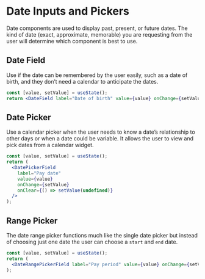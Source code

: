 # Date Inputs and Pickers

Date components are used to display past, present, or future dates. The kind of
date (exact, approximate, memorable) you are requesting from the user will
determine which component is best to use.

## Date Field

Use if the date can be remembered by the user easily, such as a date of birth,
and they don’t need a calendar to anticipate the dates.

```jsx live
const [value, setValue] = useState();
return <DateField label="Date of birth" value={value} onChange={setValue} />;
```

## Date Picker

Use a calendar picker when the user needs to know a date’s relationship to other
days or when a date could be variable. It allows the user to view and pick dates
from a calendar widget.

```jsx live
const [value, setValue] = useState();
return (
  <DatePickerField
    label="Pay date"
    value={value}
    onChange={setValue}
    onClear={() => setValue(undefined)}
  />
);
```

## Range Picker

The date range picker functions much like the single date picker but instead of
choosing just one date the user can choose a `start` and `end` date.

```jsx live
const [value, setValue] = useState();
return (
  <DateRangePickerField label="Pay period" value={value} onChange={setValue} />
);
```
